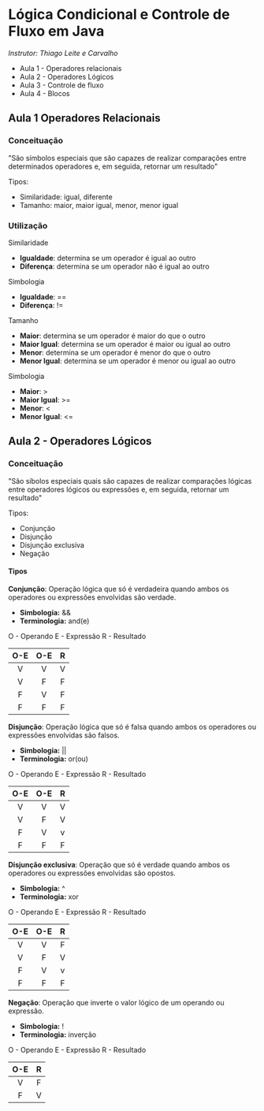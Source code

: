 # Lógica Condicional e Controle de Fluxo em Java

_Instrutor: Thiago Leite e Carvalho_

- Aula 1 - Operadores relacionais
- Aula 2 - Operadores Lógicos
- Aula 3 - Controle de fluxo
- Aula 4 - Blocos

## Aula 1 Operadores Relacionais

### Conceituação
<p>"São símbolos especiais que são capazes de realizar comparações entre determinados operadores e, em seguida, retornar um resultado"</p>

<p>Tipos:</p>

- Similaridade: igual, diferente
- Tamanho: maior, maior igual, menor, menor igual

### Utilização

<p>Similaridade</p>

- **Igualdade**:  determina se um operador é igual ao outro
- **Diferença**: determina se um operador não é igual ao outro

<p>Simbologia</p>

- **Igualdade**: ==
- **Diferença**: !=

<p>Tamanho</p>

- **Maior**:  determina se um operador é maior do que o outro
- **Maior Igual**: determina se um operador é maior ou igual ao outro
- **Menor**:  determina se um operador é menor do que o outro
- **Menor Igual**: determina se um operador é menor ou igual ao outro

<p>Simbologia</p>

- **Maior**: >
- **Maior Igual**: >=
- **Menor**: <
- **Menor Igual**: <=

## Aula 2 - Operadores Lógicos

### Conceituação

<p>"São síbolos especiais quais são capazes de realizar comparações lógicas entre operadores lógicos ou expressões e, em seguida, retornar um resultado"</p>

<p>Tipos:</p>

- Conjunção
- Disjunção
- Disjunção exclusiva
- Negação

#### Tipos

**Conjunção**: Operação lógica que só é verdadeira quando ambos os operadores ou expressões envolvidas são verdade.

- **Simbologia:** &&
- **Terminologia:** and(e)

<p>O - Operando E - Expressão R - Resultado</p>
  
O-E | O-E | R
:-: | :-: | :-:
V | V | V
V | F | F
F | V | F
F | F | F

**Disjunção**: Operação lógica que só é falsa quando ambos os operadores ou expressões envolvidas são falsos.

- **Simbologia:** ||
- **Terminologia:** or(ou)

<p>O - Operando E - Expressão R - Resultado</p>
  
O-E | O-E | R
:-: | :-: | :-:
V | V | V
V | F | V
F | V | v
F | F | F

**Disjunção exclusiva**: Operação que só é verdade quando ambos os operadores ou expressões envolvidas são opostos.

- **Simbologia:** ^
- **Terminologia:** xor

<p>O - Operando E - Expressão R - Resultado</p>
  
O-E | O-E | R
:-: | :-: | :-:
V | V | F
V | F | V
F | V | v
F | F | F

**Negação**: Operação que inverte o valor lógico de um operando ou expressão.

- **Simbologia:** !
- **Terminologia:** inverção

<p>O - Operando E - Expressão R - Resultado</p>
  
O-E | R
:-: | :-:
V | F
F | V